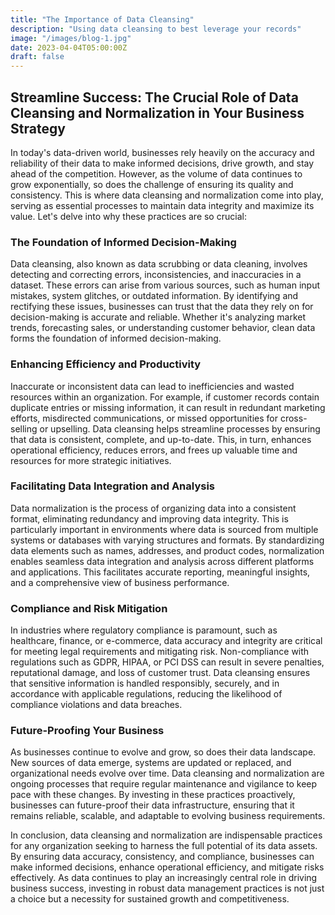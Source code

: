 ```yaml
---
title: "The Importance of Data Cleansing"
description: "Using data cleansing to best leverage your records"
image: "/images/blog-1.jpg"
date: 2023-04-04T05:00:00Z
draft: false
---
```


## Streamline Success: The Crucial Role of Data Cleansing and Normalization in Your Business Strategy

In today's data-driven world, businesses rely heavily on the accuracy and reliability of their data to make informed decisions, drive growth, and stay ahead of the competition. However, as the volume of data continues to grow exponentially, so does the challenge of ensuring its quality and consistency. This is where data cleansing and normalization come into play, serving as essential processes to maintain data integrity and maximize its value. Let's delve into why these practices are so crucial:

### The Foundation of Informed Decision-Making

Data cleansing, also known as data scrubbing or data cleaning, involves detecting and correcting errors, inconsistencies, and inaccuracies in a dataset. These errors can arise from various sources, such as human input mistakes, system glitches, or outdated information. By identifying and rectifying these issues, businesses can trust that the data they rely on for decision-making is accurate and reliable. Whether it's analyzing market trends, forecasting sales, or understanding customer behavior, clean data forms the foundation of informed decision-making.

### Enhancing Efficiency and Productivity

Inaccurate or inconsistent data can lead to inefficiencies and wasted resources within an organization. For example, if customer records contain duplicate entries or missing information, it can result in redundant marketing efforts, misdirected communications, or missed opportunities for cross-selling or upselling. Data cleansing helps streamline processes by ensuring that data is consistent, complete, and up-to-date. This, in turn, enhances operational efficiency, reduces errors, and frees up valuable time and resources for more strategic initiatives.

### Facilitating Data Integration and Analysis

Data normalization is the process of organizing data into a consistent format, eliminating redundancy and improving data integrity. This is particularly important in environments where data is sourced from multiple systems or databases with varying structures and formats. By standardizing data elements such as names, addresses, and product codes, normalization enables seamless data integration and analysis across different platforms and applications. This facilitates accurate reporting, meaningful insights, and a comprehensive view of business performance.

### Compliance and Risk Mitigation

In industries where regulatory compliance is paramount, such as healthcare, finance, or e-commerce, data accuracy and integrity are critical for meeting legal requirements and mitigating risk. Non-compliance with regulations such as GDPR, HIPAA, or PCI DSS can result in severe penalties, reputational damage, and loss of customer trust. Data cleansing ensures that sensitive information is handled responsibly, securely, and in accordance with applicable regulations, reducing the likelihood of compliance violations and data breaches.

### Future-Proofing Your Business

As businesses continue to evolve and grow, so does their data landscape. New sources of data emerge, systems are updated or replaced, and organizational needs evolve over time. Data cleansing and normalization are ongoing processes that require regular maintenance and vigilance to keep pace with these changes. By investing in these practices proactively, businesses can future-proof their data infrastructure, ensuring that it remains reliable, scalable, and adaptable to evolving business requirements.

In conclusion, data cleansing and normalization are indispensable practices for any organization seeking to harness the full potential of its data assets. By ensuring data accuracy, consistency, and compliance, businesses can make informed decisions, enhance operational efficiency, and mitigate risks effectively. As data continues to play an increasingly central role in driving business success, investing in robust data management practices is not just a choice but a necessity for sustained growth and competitiveness.
